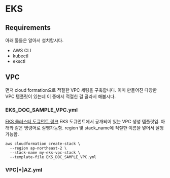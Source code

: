 # EKS

## Requirements
아래 툴들은 알아서 설치합시다.

- AWS CLI
- kubectl
- eksctl

## VPC
먼저 cloud formation으로 적절한 VPC 세팅을 구축합니다.
이미 만들어진 다양한 VPC 템플릿이 있는데 이 중에서 적절한 걸 골라서 해봅시다.

### EKS_DOC_SAMPLE_VPC.yml
[EKS 클러스터 도큐먼트 링크](https://docs.aws.amazon.com/ko_kr/eks/latest/userguide/getting-started-console.html)
EKS 도큐먼트에서 공개되어 있는 VPC 생성 템플릿임. 아래와 같은 명령어로 실행가능함.
region 및 stack_name에 적절한 이름을 넣어서 실행가능함.
```
aws cloudformation create-stack \
  --region ap-northeast-2 \
  --stack-name my-eks-vpc-stack \
  --template-file EKS_DOC_SAMPLE_VPC.yml
```

### VPC[*]AZ.yml
